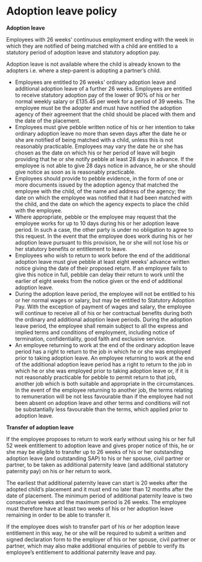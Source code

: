 # Adoption leave policy

**Adoption leave**

Employees with 26 weeks' continuous employment ending with the week in which they are notified of being matched with a child are entitled to a statutory period of adoption leave and statutory adoption pay.

Adoption leave is not available where the child is already known to the adopters i.e. where a step-parent is adopting a partner’s child.

- Employees are entitled to 26 weeks' ordinary adoption leave and additional adoption leave of a further 26 weeks. Employees are entitled to receive statutory adoption pay of the lower of 90% of his or her normal weekly salary or £135.45 per week for a period of 39 weeks. The employee must be the adopter and must have notified the adoption agency of their agreement that the child should be placed with them and the date of the placement.
- Employees must give pebble written notice of his or her intention to take ordinary adoption leave no more than seven days after the date he or she are notified of being matched with a child, unless this is not reasonably practicable. Employees may vary the date he or she has chosen as the date on which his or her period of leave will begin providing that he or she notify pebble at least 28 days in advance. If the employee is not able to give 28 days notice in advance, he or she should give notice as soon as is reasonably practicable.
- Employees should provide to pebble evidence, in the form of one or more documents issued by the adoption agency that matched the employee with the child, of the name and address of the agency; the date on which the employee was notified that it had been matched with the child, and the date on which the agency expects to place the child with the employee.
- Where appropriate, pebble or the employee may request that the employee works for up to 10 days during his or her adoption leave period. In such a case, the other party is under no obligation to agree to this request. In the event that the employee does work during his or her adoption leave pursuant to this provision, he or she will not lose his or her statutory benefits or entitlement to leave.
- Employees who wish to return to work before the end of the additional adoption leave must give pebble at least eight weeks’ advance written notice giving the date of their proposed return. If an employee fails to give this notice in full, pebble can delay their return to work until the earlier of eight weeks from the notice given or the end of additional adoption leave.
- During the adoption leave period, the employee will not be entitled to his or her normal wages or salary, but may be entitled to Statutory Adoption Pay. With the exception of payment of wages and salary, the employee will continue to receive all of his or her contractual benefits during both the ordinary and additional adoption leave periods. During the adoption leave period, the employee shall remain subject to all the express and implied terms and conditions of employment, including notice of termination, confidentiality, good faith and exclusive service.
- An employee returning to work at the end of the ordinary adoption leave period has a right to return to the job in which he or she was employed prior to taking adoption leave. An employee returning to work at the end of the additional adoption leave period has a right to return to the job in which he or she was employed prior to taking adoption leave or, if it is not reasonably practicable for pebble to permit return to that job, another job which is both suitable and appropriate in the circumstances. In the event of the employee returning to another job, the terms relating to remuneration will be not less favourable than if the employee had not been absent on adoption leave and other terms and conditions will not be substantially less favourable than the terms, which applied prior to adoption leave.

**Transfer of adoption leave**

If the employee proposes to return to work early without using his or her full 52 week entitlement to adoption leave and gives proper notice of this, he or she may be eligible to transfer up to 26 weeks of his or her outstanding adoption leave (and outstanding SAP) to his or her spouse, civil partner or partner, to be taken as additional paternity leave (and additional statutory paternity pay) on his or her return to work.

The earliest that additional paternity leave can start is 20 weeks after the adopted child’s placement and it must end no later than 12 months after the date of placement. The minimum period of additional paternity leave is two consecutive weeks and the maximum period is 26 weeks. The employee must therefore have at least two weeks of his or her adoption leave remaining in order to be able to transfer it.

If the employee does wish to transfer part of his or her adoption leave entitlement in this way, he or she will be required to submit a written and signed declaration form to the employer of his or her spouse, civil partner or partner, which may also make additional enquiries of pebble to verify its employee’s entitlement to additional paternity leave and pay.
